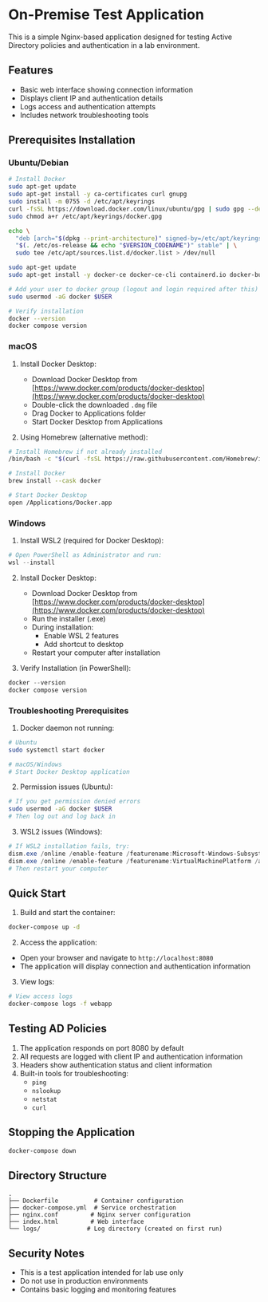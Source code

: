 # On-Premise Test Application

This is a simple Nginx-based application designed for testing Active Directory policies and authentication in a lab environment.

## Features

- Basic web interface showing connection information
- Displays client IP and authentication details
- Logs access and authentication attempts
- Includes network troubleshooting tools

## Prerequisites Installation

### Ubuntu/Debian
```bash
# Install Docker
sudo apt-get update
sudo apt-get install -y ca-certificates curl gnupg
sudo install -m 0755 -d /etc/apt/keyrings
curl -fsSL https://download.docker.com/linux/ubuntu/gpg | sudo gpg --dearmor -o /etc/apt/keyrings/docker.gpg
sudo chmod a+r /etc/apt/keyrings/docker.gpg

echo \
  "deb [arch="$(dpkg --print-architecture)" signed-by=/etc/apt/keyrings/docker.gpg] https://download.docker.com/linux/ubuntu \
  "$(. /etc/os-release && echo "$VERSION_CODENAME")" stable" | \
  sudo tee /etc/apt/sources.list.d/docker.list > /dev/null

sudo apt-get update
sudo apt-get install -y docker-ce docker-ce-cli containerd.io docker-buildx-plugin docker-compose-plugin

# Add your user to docker group (logout and login required after this)
sudo usermod -aG docker $USER

# Verify installation
docker --version
docker compose version
```

### macOS
1. Install Docker Desktop:
   - Download Docker Desktop from [https://www.docker.com/products/docker-desktop](https://www.docker.com/products/docker-desktop)
   - Double-click the downloaded `.dmg` file
   - Drag Docker to Applications folder
   - Start Docker Desktop from Applications

2. Using Homebrew (alternative method):
```bash
# Install Homebrew if not already installed
/bin/bash -c "$(curl -fsSL https://raw.githubusercontent.com/Homebrew/install/HEAD/install.sh)"

# Install Docker
brew install --cask docker

# Start Docker Desktop
open /Applications/Docker.app
```

### Windows
1. Install WSL2 (required for Docker Desktop):
```powershell
# Open PowerShell as Administrator and run:
wsl --install
```

2. Install Docker Desktop:
   - Download Docker Desktop from [https://www.docker.com/products/docker-desktop](https://www.docker.com/products/docker-desktop)
   - Run the installer (.exe)
   - During installation:
     - Enable WSL 2 features
     - Add shortcut to desktop
   - Restart your computer after installation

3. Verify Installation (in PowerShell):
```powershell
docker --version
docker compose version
```

### Troubleshooting Prerequisites

1. Docker daemon not running:
```bash
# Ubuntu
sudo systemctl start docker

# macOS/Windows
# Start Docker Desktop application
```

2. Permission issues (Ubuntu):
```bash
# If you get permission denied errors
sudo usermod -aG docker $USER
# Then log out and log back in
```

3. WSL2 issues (Windows):
```powershell
# If WSL2 installation fails, try:
dism.exe /online /enable-feature /featurename:Microsoft-Windows-Subsystem-Linux /all /norestart
dism.exe /online /enable-feature /featurename:VirtualMachinePlatform /all /norestart
# Then restart your computer
```

## Quick Start

1. Build and start the container:
```bash
docker-compose up -d
```

2. Access the application:
- Open your browser and navigate to `http://localhost:8080`
- The application will display connection and authentication information

3. View logs:
```bash
# View access logs
docker-compose logs -f webapp
```

## Testing AD Policies

1. The application responds on port 8080 by default
2. All requests are logged with client IP and authentication information
3. Headers show authentication status and client information
4. Built-in tools for troubleshooting:
   - `ping`
   - `nslookup`
   - `netstat`
   - `curl`

## Stopping the Application

```bash
docker-compose down
```

## Directory Structure

```
.
├── Dockerfile          # Container configuration
├── docker-compose.yml  # Service orchestration
├── nginx.conf         # Nginx server configuration
├── index.html         # Web interface
└── logs/             # Log directory (created on first run)
```

## Security Notes

- This is a test application intended for lab use only
- Do not use in production environments
- Contains basic logging and monitoring features 